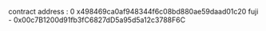contract address : 0 x498469ca0af948344f6c08bd880ae59daad01c20
fuji - 0x00c7B1200d91fb3fC6827dD5a95d5a12c3788F6C